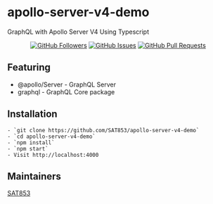 # apollo-server-v4-demo

GraphQL with Apollo Server V4 Using Typescript

<p align="center">
<a href="https://github.com/SAT853/apollo-server-v4-demo/pulls/"><img alt="GitHub Followers" src="https://img.shields.io/github/followers/SAT853.svg?style=social&label=Follow"></a>
<a href="https://github.com/SAT853/apollo-server-v4-demo/pulls/issues"><img alt="GitHub Issues" src="https://img.shields.io/github/issues/SAT853/apollo-server-v4-demo/pulls.svg"></a>
<a href="https://github.com/SAT853/apollo-server-v4-demo/pulls/pulls"><img alt="GitHub Pull Requests" src="https://img.shields.io/github/issues-pr-raw/SAT853/apollo-server-v4-demo/pulls.svg"></a>
</p>

## Featuring

- @apollo/Server - GraphQL Server
- graphql - GraphQL Core package

## Installation

```text
- `git clone https://github.com/SAT853/apollo-server-v4-demo`
- `cd apollo-server-v4-demo`
- `npm install`
- `npm start`
- Visit http://localhost:4000
```

## Maintainers

[SAT853](https://sat853.github.io)
